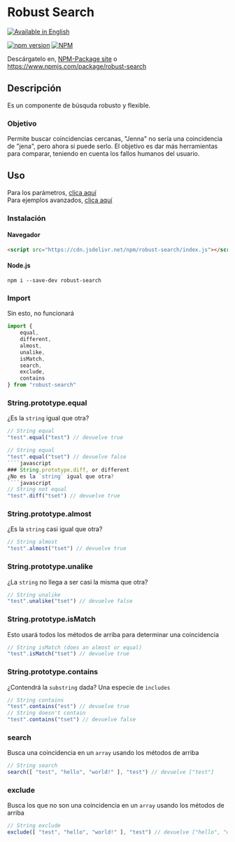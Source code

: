 # Robust Search #
[![Available in English](https://img.shields.io/badge/lang-en-blue.svg)](/doc/en/)

[![npm version](https://badge.fury.io/js/robust-search.svg)](http://badge.fury.io/js/robust-search)
[![NPM](https://nodei.co/npm/robust-search.png?downloads=true)](https://nodei.co/npm/robust-search/)

Descárgatelo en, [NPM-Package site](https://www.npmjs.com/package/robust-search) o https://www.npmjs.com/package/robust-search

## Descripción
Es un componente de búsquda robusto y flexible.
### Objetivo
Permite buscar coincidencias cercanas, "Jenna" no sería una coincidencia de "jena", pero ahora sí puede serlo.
El objetivo es dar más herramientas para comparar, teniendo en cuenta los fallos humanos del usuario.

## Uso
Para los parámetros, [clica aquí](/doc/es/parameters.md)
<br />
Para ejemplos avanzados, [clica aquí](/doc/es/advanced.md)

### Instalación
#### Navegador
```html
<script src="https://cdn.jsdelivr.net/npm/robust-search/index.js"></script>
```

#### Node.js
```shell
npm i --save-dev robust-search
```

### Import
Sin esto, no funcionará
````javascript
import {
    equal,
    different,
    almost,
    unalike,
    isMatch,
    search,
    exclude,
    contains
} from "robust-search"
````
### String.prototype.equal
¿Es la `string` igual que otra?
````javascript
// String equal
"test".equal("test") // devuelve true

// String equal
"test".equal("tset") // devuelve false
````javascript
### String.prototype.diff, or different
¿No es la `string` igual que otra?
````javascript
// String not equal
"test".diff("tset") // devuelve true
````
### String.prototype.almost
¿Es la `string` casi igual que otra?
````javascript
// String almost
"test".almost("tset") // devuelve true
````
### String.prototype.unalike
¿La `string` no llega a ser casi la misma que otra?
````javascript
// String unalike
"test".unalike("tset") // devuelve false
````
### String.prototype.isMatch
Esto usará todos los métodos de arriba para determinar una coincidencia
````javascript
// String isMatch (does an almost or equal)
"test".isMatch("tset") // devuelve true
````
### String.prototype.contains
¿Contendrá la `substring` dada? Una especie de `includes`
````javascript
// String contains
"test".contains("est") // devuelve true
// String doesn't contain
"test".contains("tset") // devuelve false
````
### search
Busca una coincidencia en un `array` usando los métodos de arriba
````javascript
// String search
search([ "test", "hello", "world!" ], "test") // devuelve ["test"]
````
### exclude
Busca los que no son una coincidencia en un `array` usando los métodos de arriba
````javascript
// String exclude
exclude([ "test", "hello", "world!" ], "test") // devuelve ["hello", "world!"]
````